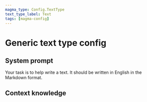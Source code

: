 ```yaml
---
magma_type: Config.TextType
text_type_label: Text
tags: [magma-config]
---
```

# Generic text type config

## System prompt

Your task is to help write a text. It should be written in English in the Markdown format.


## Context knowledge
